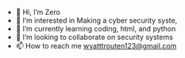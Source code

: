 - 👋 Hi, I’m Zero
- 👀 I’m interested in Making a cyber security syste,
- 🌱 I’m currently learning coding, html, and python
- 💞️ I’m looking to collaborate on security systems
- 📫 How to reach me wyatttrouten123@gmail.com

<!---
zero1798/zero1798 is a ✨ special ✨ repository because its `README.md` (this file) appears on your GitHub profile.
You can click the Preview link to take a look at your changes.
--->
